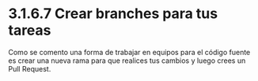 # 3.1.6.7 Crear branches para tus tareas

Como se comento una forma de trabajar en equipos para el código fuente es crear una nueva rama para que realices tus cambios y luego crees un Pull Request.





